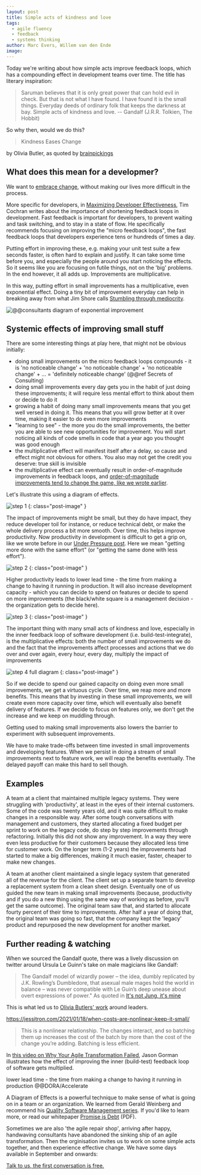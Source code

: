 ```yaml
---
layout: post
title: Simple acts of kindness and love
tags:
  - agile fluency
  - feedback
  - systems thinking
author: Marc Evers, Willem van den Ende
image: 
---
```


Today we're writing about how simple acts improve feedback loops, which has a compounding effect in development teams over time. The title has literary inspiration: 

> Saruman believes that it is only great power that can hold evil in check. But
that is not what I have found. I have found it is the small things. Everyday
deeds of ordinary folk that keeps the darkness at bay. Simple acts of kindness
and love. -- Gandalf (J.R.R. Tolkien, The Hobbit)

So why then, would we do this?

> Kindness Eases Change

by Olivia Butler, as quoted by [brainpickings](https://www.brainpickings.org/2020/08/23/octavia-butler-parable-leaders/) 

## What does this mean for a developmer?

We want to [embrace change](https://en.wikipedia.org/wiki/Extreme_programming), without making our lives more difficult in the process.

More specific for developers, in [Maximizing Developer
Effectiveness](https://martinfowler.com/articles/developer-effectiveness.html),
Tim Cochran writes about the importance of shortening feedback loops in
development. Fast feedback is important for developers, to prevent waiting and
task switching, and to stay in a state of flow. He specifically recommends
focusing on improving the "micro feedback loops", the fast feedback loops that
developers experience tens or hundreds of times a day. 

Putting effort in improving these, e.g. making your unit test suite a few
seconds faster, is often hard to explain and justify. It can take some time
before you, and especially the people around you start noticing
the effects. So it seems like you are focusing on futile things, not on the
'big' problems. In the end however, it all adds up. Improvements are
multiplicative.

In this way, putting effort in small improvements has a multiplicative, even
exponential effect. Doing a tiny bit of improvement everyday can help in
breaking away from what Jim Shore calls [Stumbling through
mediocrity](https://www.jamesshore.com/v2/blog/2009/stumbling-through-mediocrity).

![@@consultants diagram of exponential improvement]()

## Systemic effects of improving small stuff

There are some interesting things at play here, that might not be obvious
initially:
- doing small improvements on the micro feedback loops compounds - it is 'no
  noticeable change' + 'no noticeable change' + 'no noticeable change' + ... =
  'definitely noticeable change' (@@ref Secrets of Consulting)
- doing small improvements every day gets you in the habit of just doing these
  improvements; it will require less mental effort to think about them or decide
  to do it
- growing a habit of doing many small improvements means that you get well versed
  in doing it. This means that you will grow better at it over time, making it
  easier to do even more improvements
- "learning to see" - the more you do the small improvements, the better you are
  able to see new opportunities for improvement. You will start noticing all kinds of code smells in code that a year ago you
  thought was good enough
- the multiplicative effect will manifest itself after a delay, so cause and
  effect might not obvious for others. You also may not get the credit you
  deserve: true skill is invisible
- the multiplicative effect can eventually result in order-of-magnitude
  improvements in feedback loops, and
  [order-of-magnitude improvements tend to change the game, like we wrote
  earlier](/2020/11/27/paying-the-price-of-fast-tests.html).

Let's illustrate this using a diagram of effects.

![step 1](/attachments/blogposts/2021/tdd/simple-acts-of-kindness-1.jpg)
{: class="post-image" }

The impact of improvements might be small, but they do have impact, they reduce
developer toil for instance, or reduce technical debt, or make the whole
delivery process a bit more smooth. Over time, this helps improve productivity.
Now productivity in development is difficult to get a grip on, like we wrote
before in our [Under Pressure post](/2020/10/26/under-pressure.html). Here we
mean "getting more done with the same effort" (or "getting the same done with
less effort").

![step 2](/attachments/blogposts/2021/tdd/simple-acts-of-kindness-2.jpg)
{: class="post-image" }

Higher productivity leads to lower lead time - the time from making a change to
having it running in production. It will also increase development capacity -
which you can decide to spend on features or decide to spend on more
improvements (the black/white square is a management decision - the organization
gets to decide here).

![step 3](/attachments/blogposts/2021/tdd/simple-acts-of-kindness-3.jpg)
{: class="post-image" }

The important thing with many small acts of kindness and love, especially in the
inner feedback loop of software development (i.e. build-test-integrate), is the
multiplicative effects: both the number of small improvements we do and the fact
that the improvements affect processes and actions that we do over and over
again, every hour, every day, multiply the impact of improvements

![step 4 full diagram](/attachments/blogposts/2021/tdd/simple-acts-of-kindness-4.jpg)
{: class="post-image" }

So if we decide to spend our gained capacity on doing even more small
improvements, we get a virtuous cycle. Over time, we reap more and more
benefits. This means that by investing in these small improvements, we will create
even more capacity over time, which will eventually also benefit delivery of
features. If we decide to focus on features only, we don't get the increase and
we keep on muddling through.

Getting used to making small improvements also lowers the barrier to experiment with subsequent improvements.

We have to make trade-offs between time invested in small
improvements and developing features. When we persist in doing a stream of
small improvements next to feature work, we will reap the benefits eventually. The delayed
payoff can make this hard to sell though. 


## Examples

A team at a client that maintained multiple legacy systems. They were struggling
with 'productivity', at least in the eyes of their internal customers. Some of
the code was twenty years old, and it was quite difficult to make changes in a
responsible way. After some tough conversations with management and customers,
they started allocating a fixed budget per sprint to work on the legacy code, do
step by step improvements through refactoring. Initially this did not show any
improvement. In a way they were even less productive for their customers because
they allocated less time for customer work. On the longer term (1-2 years) the
improvements had started to make a big differences, making it much easier,
faster, cheaper to make new changes.

A team at another client maintained a single legacy system that generated all of the revenue for the client. The client set up a separate team to develop a replacement system from a clean sheet design. Eventually one of us guided the new team in making small improvements (because, productivity and if you do a new thing using the same way of working as before, you'll get the same outcome). The original team saw that, and started to allocate fourty percent of their time to improvements. After half a year of doing that, the original team was going so fast, that the company kept the 'legacy' product and repurposed the new development for another market.

## Further reading & watching

When we sourced the Gandalf quote, there was a lively discussion on twitter around Ursula Le Guinn's take on male magicians like Gandalf: 

>The Gandalf model of wizardly power – the idea, dumbly replicated by J.K. Rowling’s Dumbledore, that asexual male mages hold the world in balance – was never compatible with Le Guin’s deep unease about overt expressions of power." As quoted in [It's not Jung, it's mine](https://www.lrb.co.uk/the-paper/v43/n02/colin-burrow/it-s-not-jung-s-it-s-mine)

This is what led us to [Olivia Butlers' work](https://www.brainpickings.org/2020/08/23/octavia-butler-parable-leaders/) around leaders. 

https://jessitron.com/2021/01/18/when-costs-are-nonlinear-keep-it-small/
>This is a nonlinear relationship. The changes interact, and so batching them up increases the cost of the batch by more than the cost of the change you’re adding. Batching is less efficient.

In [this video on Why Your Agile Transformation
Failed](https://www.youtube.com/watch?v=-wNH6YgZQtw), Jason Gorman illustrates
how the effect of improving the inner (build-test) feedback loop of software gets multiplied.

lower lead time - the time from making a change to having it running in production @@DORA/Accelerate

A Diagram of Effects is a powerful technique to make sense of what is going on
in a team or an organization. We learned from Gerald Weinberg and recommend
his [Quality Software Management
series](http://geraldmweinberg.com/Site/QSM_vol_1.html). If you'd like to learn
more, or read our whitepaper [Promise is
Debt](/attachments/ebooks/qwan-systems-book.pdf) (PDF).

<aside>
  <p>Sometimes we are also 'the agile repair shop', arriving after happy, handwaving consultants have abandoned the sinking ship of an agile transformation. Then the orginisation invites us to work on some simple acts together, and then experience effective change. We have some days available in September and onwards:
  </p>
  <p><div>
    <a href="/consulting">Talk to us, the first conversation is free.</a>
  </div></p>
</aside>
